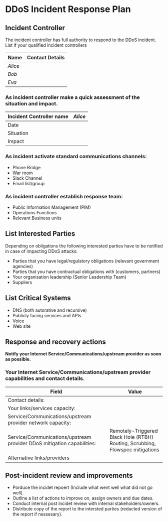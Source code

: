 # DDoS Incident Response Plan


## Incident Controller
The incident controller has full authority to respond to the DDoS incident.
List if your qualified incident controllers

Name | Contact Details
-----------|-----------
_Alice_ | 
_Bob_ | 
_Eva_ |

### As incident controller make a quick assessment of the situation and impact.

Incident Controller name | _Alice_
-------------------------|-----------------------
Date | 
Situation | 
Impact | 

### As incident activate standard communications channels:
* Phone Bridge
* War room
* Slack Channel
* Email list/group

### As incident controller establish response team:
* Public Information Management (PIM) 
* Operations Functions
* Relevant Business units

## List Interested Parties 
Depending on obligations the following interested parties have to be notified in case of impacting DDoS attacks:
* Parties that you have legal/regulatory obligations (relevant government agencies)
* Parties that you have contractual obligations with (customers, partners)
* Your organisation leadership (Senior Leadership Team)
* Suppliers

## List Critical Systems
* DNS (both autorative and recursive)
* Publicly facing services and APIs
* Voice
* Web site

## Response and recovery actions
**Notify your Internet Service/Communications/upstream provider as soon as possible.**

### Your Internet Service/Communications/upstream provider capabilities and contact details. 
Field | Value
-------------------|--------------------
Contact details: |
Your links/services capacity: | 
Service/Communications/upstream provider network capacity: | 
Service/Communications/upstream provider DDoS mitigation capabilities: | Remotely-Triggered Black Hole (RTBH) Routing, Scrubbing, Flowspec mitigations
Alternative links/providers | 

## Post-incident review and improvements
* Porduce the incidet repoert (Include what went well what did not go well).
* Outline a list of actions to improve on, assign owners and due dates.
* Conduct internal post incidet review with internal stakeholders/owners.
* Distribute copy of the report to the intersted parties (redacted version of the report if nessesary).
